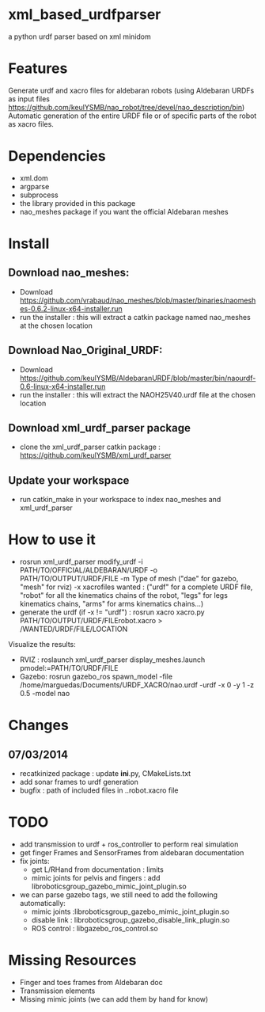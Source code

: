 xml_based_urdfparser
====================

a python urdf parser based on xml minidom

Features
========

Generate urdf and xacro files for aldebaran robots (using Aldebaran URDFs as input files https://github.com/keulYSMB/nao_robot/tree/devel/nao_description/bin)
Automatic generation of the entire URDF file or of specific parts of the robot as xacro files.

Dependencies 
============

- xml.dom
- argparse
- subprocess
- the library provided in this package
- nao_meshes package if you want the official Aldebaran meshes

Install
=======

Download nao_meshes:
----------------------
- Download https://github.com/vrabaud/nao_meshes/blob/master/binaries/naomeshes-0.6.2-linux-x64-installer.run
- run the installer : this will extract a catkin package named nao_meshes at the chosen location

Download Nao_Original_URDF:
---------------------------
- Download https://github.com/keulYSMB/AldebaranURDF/blob/master/bin/naourdf-0.6-linux-x64-installer.run
- run the installer : this will extract the NAOH25V40.urdf file at the chosen location

Download xml_urdf_parser package
--------------------------------
- clone the xml_urdf_parser catkin package : https://github.com/keulYSMB/xml_urdf_parser

Update your workspace
---------------------
- run catkin_make in your workspace to index nao_meshes and xml_urdf_parser

How to use it
=============
- rosrun xml_urdf_parser modify_urdf -i PATH/TO/OFFICIAL/ALDEBARAN/URDF -o PATH/TO/OUTPUT/URDF/FILE -m Type of mesh ("dae" for gazebo, "mesh" for rviz) -x xacrofiles wanted : ("urdf" for a complete URDF file, "robot" for all the kinematics chains of the robot, "legs" for legs kinematics chains, "arms" for arms kinematics chains...)
- generate the urdf (if -x != "urdf") : rosrun xacro xacro.py PATH/TO/OUTPUT/URDF/FILErobot.xacro > /WANTED/URDF/FILE/LOCATION

Visualize the results:
- RVIZ : roslaunch xml_urdf_parser display_meshes.launch pmodel:=PATH/TO/URDF/FILE
- Gazebo: rosrun gazebo_ros spawn_model -file /home/marguedas/Documents/URDF_XACRO/nao.urdf  -urdf -x 0 -y 1 -z 0.5 -model nao


Changes
=======

07/03/2014
---------
- recatkinized package : update __ini__.py, CMakeLists.txt
- add sonar frames to urdf generation
- bugfix : path of included files in ..robot.xacro file

TODO
======
- add transmission to urdf + ros_controller to perform real simulation 
- get finger Frames and SensorFrames from aldebaran documentation
- fix joints:
    - get L/RHand from documentation : limits
    - mimic joints for pelvis and fingers : add libroboticsgroup_gazebo_mimic_joint_plugin.so
- we can parse gazebo tags, we still need to add the following automatically:
    - mimic joints :libroboticsgroup_gazebo_mimic_joint_plugin.so
    - disable link : libroboticsgroup_gazebo_disable_link_plugin.so
    - ROS control : libgazebo_ros_control.so
 
Missing Resources
=================
- Finger and toes frames from Aldebaran doc
- Transmission elements
- Missing mimic joints (we can add them by hand for know)

